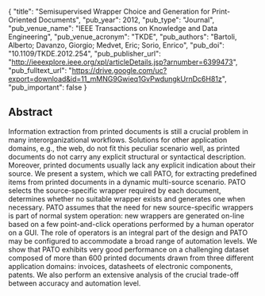 {
  "title": "Semisupervised Wrapper Choice and Generation for Print-Oriented Documents",
  "pub_year": 2012,
  "pub_type": "Journal",
  "pub_venue_name": "IEEE Transactions on Knowledge and Data Engineering",
  "pub_venue_acronym": "TKDE",
  "pub_authors": "Bartoli, Alberto; Davanzo, Giorgio; Medvet, Eric; Sorio, Enrico",
  "pub_doi": "10.1109/TKDE.2012.254",
  "pub_publisher_url": "http://ieeexplore.ieee.org/xpl/articleDetails.jsp?arnumber=6399473",
  "pub_fulltext_url": "https://drive.google.com/uc?export=download&id=11_mMNG9Gwieq1GvPwdungkUrnDc6H81z",
  "pub_important": false
}

## Abstract
Information extraction from printed documents is still a crucial problem in many interorganizational workflows. Solutions for other application domains, e.g., the web, do not fit this peculiar scenario well, as printed documents do not carry any explicit structural or syntactical description. Moreover, printed documents usually lack any explicit indication about their source. We present a system, which we call PATO, for extracting predefined items from printed documents in a dynamic multi-source scenario. PATO selects the source-specific wrapper required by each document, determines whether no suitable wrapper exists and generates one when necessary. PATO assumes that the need for new source-specific wrappers is part of normal system operation: new wrappers are generated on-line based on a few point-and-click operations performed by a human operator on a GUI. The role of operators is an integral part of the design and PATO may be configured to accommodate a broad range of automation levels. We show that PATO exhibits very good performance on a challenging dataset composed of more than 600 printed documents drawn from three different application domains: invoices, datasheets of electronic components, patents. We also perform an extensive analysis of the crucial trade-off between accuracy and automation level.
